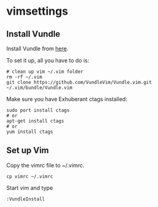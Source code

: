# vimsettings

Install Vundle
--------------
Install Vundle from [here](https://github.com/VundleVim/Vundle.vim).

To set it up, all you have to do is:

```
# clean up vim ~/.vim folder
rm -rf ~/.vim
git clone https://github.com/VundleVim/Vundle.vim.git ~/.vim/bundle/Vundle.vim
 ```

Make sure you have Exhuberant ctags installed:

```
sudo port install ctags
# or
apt-get install ctags
# or
yum install ctags
```

Set up Vim
----------
Copy the vimrc file to ~/.vimrc.

```
cp vimrc ~/.vimrc
```

Start vim and type 

```
:VundleInstall
```
